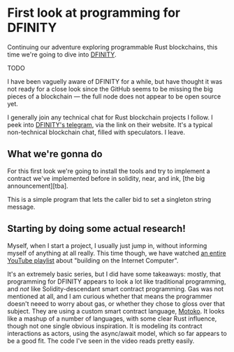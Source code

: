 # First look at programming for DFINITY

Continuing our adventure exploring programmable Rust blockchains,
this time we're going to dive into [DFINITY].

[DFINITY]: https://github.com/dfinity

TODO

I have been vaguelly aware of DFINITY for a while,
but have thought it was not ready for a close look
since the GitHub seems to be missing the big pieces of a blockchain &mdash;
the full node does not appear to be open source yet.

I generally join any technical chat for Rust blockchain projects I follow.
I peek into [DFINITY's telegram][dt],
via the link on their website.
It's a typical non-technical blockchain chat,
filled with speculators.
I leave.

[dt]: https://t.me/dfinity/


## What we're gonna do

For this first look we're going to install the tools and try to implement a contract
we've implemented before in solidity, near, and ink, [the big announcement][tba].

This is a simple program that lets the caller bid to set a singleton string message.


## Starting by doing some actual research!

Myself,
when I start a project,
I usually just jump in,
without informing myself of anything at all really.
This time though,
we have watched [an entire YouTube playlist][ytpl]
about "building on the Internet Computer".

[ytpl]: https://www.youtube.com/playlist?list=PLuhDt1vhGcrejCmYeB1uqgl9Y3f6MCyFp

It's an extremely basic series,
but I did have some takeaways:
mostly,
that programming for DFINITY appears to look a lot like traditional programming,
and _not_ like Solidity-descendant smart contract programming.
Gas was not mentioned at all,
and I am curious whether that means the programmer doesn't neeed to worry about gas,
or whether they chose to gloss over that subject.
They are using a custom smart contract language, [Motoko].
It looks like a mashup of a number of languages,
with some clear Rust influence,
though not one single obvious inspiration.
It is modeling its contract interactions as actors,
using the async/await model,
which so far appears to be a good fit.
The code I've seen in the video reads pretty easily.

[Motoko]: https://sdk.dfinity.org/docs/language-guide/motoko.html
